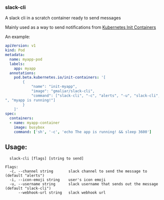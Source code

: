 ### slack-cli

A slack cli in a scratch container ready to send messages

Mainly used as a way to send notifications from [Kubernetes Init Containers](https://kubernetes.io/docs/concepts/workloads/pods/init-containers/)

An example:
```yaml
apiVersion: v1
kind: Pod
metadata:
  name: myapp-pod
  labels:
    app: myapp
  annotations:
    pod.beta.kubernetes.io/init-containers: '[
        {
            "name": "init-myapp",
            "image": "gmaliar/slack-cli",
            "command": ["slack-cli", "-c", "alerts", "-u", "slack-cli", "--webhook-url", "https://hooks.slack.com/services/T00000000/B00000000/XXXXXXXXXXXXXXXXXXXXXXXX
", "myapp is running!"]
        }
    ]'
spec:
  containers:
  - name: myapp-container
    image: busybox
    command: ['sh', '-c', 'echo The app is running! && sleep 3600']
```


## Usage:
```
  slack-cli [flags] [string to send]

Flags:
  -c, --channel string       slack channel to send the message to (default "alerts")
  -i, --icon-emoji string    user's icon emoji
  -u, --username string      slack username that sends out the message (default "slack-cli")
      --webhook-url string   slack webhook url
```
